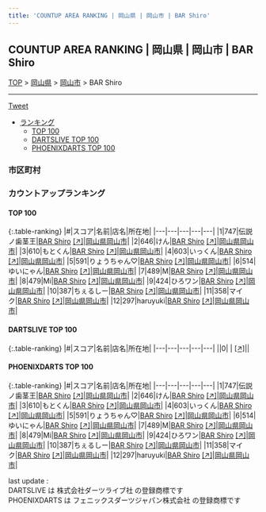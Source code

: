 ```yaml
---
title: 'COUNTUP AREA RANKING | 岡山県 | 岡山市 | BAR Shiro'
---
```

## COUNTUP AREA RANKING | 岡山県 | 岡山市 | BAR Shiro

[TOP](/darts/rank/) > [岡山県](/darts/rank/岡山県/) > [岡山市](/darts/rank/岡山県/岡山市/) > BAR Shiro

___

<a href="https://twitter.com/share?ref_src=twsrc%5Etfw" data-text="COUNTUP AREA RANKING | 岡山県岡山市BAR Shiro" class="twitter-share-button" data-hashtags="DARTSLIVE,PHOENIXDARTS,darts,ダーツ" data-show-count="false">Tweet</a>

* [ランキング](#カウントアップランキング)
    * [TOP 100](#top-100)
    * [DARTSLIVE TOP 100](#dartslive-top-100)
    * [PHOENIXDARTS TOP 100](#phoenixdarts-top-100)

### 市区町村

<ul>

</ul>

### カウントアップランキング

#### TOP 100



{:.table-ranking}
|#|スコア|名前|店名|所在地|
|---|---|---|---|---|
|1|747|<span class="rank-name-pd">伝説ノ歯茎王</span>|<a href="/darts/rank/shops/93979.html">BAR Shiro</a> <a href="https://vs.phoenixdarts.com/jp/shop/shopDetailInfo/s_93979?s_seq=93979">[↗]</a>|<a href="/darts/rank/岡山県/岡山市">岡山県岡山市</a>|
|2|646|<span class="rank-name-pd">けん</span>|<a href="/darts/rank/shops/93979.html">BAR Shiro</a> <a href="https://vs.phoenixdarts.com/jp/shop/shopDetailInfo/s_93979?s_seq=93979">[↗]</a>|<a href="/darts/rank/岡山県/岡山市">岡山県岡山市</a>|
|3|610|<span class="rank-name-pd">もとくん</span>|<a href="/darts/rank/shops/93979.html">BAR Shiro</a> <a href="https://vs.phoenixdarts.com/jp/shop/shopDetailInfo/s_93979?s_seq=93979">[↗]</a>|<a href="/darts/rank/岡山県/岡山市">岡山県岡山市</a>|
|4|603|<span class="rank-name-pd">いっくん</span>|<a href="/darts/rank/shops/93979.html">BAR Shiro</a> <a href="https://vs.phoenixdarts.com/jp/shop/shopDetailInfo/s_93979?s_seq=93979">[↗]</a>|<a href="/darts/rank/岡山県/岡山市">岡山県岡山市</a>|
|5|591|<span class="rank-name-pd">りょうちゃん♡</span>|<a href="/darts/rank/shops/93979.html">BAR Shiro</a> <a href="https://vs.phoenixdarts.com/jp/shop/shopDetailInfo/s_93979?s_seq=93979">[↗]</a>|<a href="/darts/rank/岡山県/岡山市">岡山県岡山市</a>|
|6|514|<span class="rank-name-pd">ゆいにゃん</span>|<a href="/darts/rank/shops/93979.html">BAR Shiro</a> <a href="https://vs.phoenixdarts.com/jp/shop/shopDetailInfo/s_93979?s_seq=93979">[↗]</a>|<a href="/darts/rank/岡山県/岡山市">岡山県岡山市</a>|
|7|489|<span class="rank-name-pd">M</span>|<a href="/darts/rank/shops/93979.html">BAR Shiro</a> <a href="https://vs.phoenixdarts.com/jp/shop/shopDetailInfo/s_93979?s_seq=93979">[↗]</a>|<a href="/darts/rank/岡山県/岡山市">岡山県岡山市</a>|
|8|479|<span class="rank-name-pd">Mi</span>|<a href="/darts/rank/shops/93979.html">BAR Shiro</a> <a href="https://vs.phoenixdarts.com/jp/shop/shopDetailInfo/s_93979?s_seq=93979">[↗]</a>|<a href="/darts/rank/岡山県/岡山市">岡山県岡山市</a>|
|9|424|<span class="rank-name-pd">ひろワン</span>|<a href="/darts/rank/shops/93979.html">BAR Shiro</a> <a href="https://vs.phoenixdarts.com/jp/shop/shopDetailInfo/s_93979?s_seq=93979">[↗]</a>|<a href="/darts/rank/岡山県/岡山市">岡山県岡山市</a>|
|10|387|<span class="rank-name-pd">ちぇるしー</span>|<a href="/darts/rank/shops/93979.html">BAR Shiro</a> <a href="https://vs.phoenixdarts.com/jp/shop/shopDetailInfo/s_93979?s_seq=93979">[↗]</a>|<a href="/darts/rank/岡山県/岡山市">岡山県岡山市</a>|
|11|358|<span class="rank-name-pd">マイク</span>|<a href="/darts/rank/shops/93979.html">BAR Shiro</a> <a href="https://vs.phoenixdarts.com/jp/shop/shopDetailInfo/s_93979?s_seq=93979">[↗]</a>|<a href="/darts/rank/岡山県/岡山市">岡山県岡山市</a>|
|12|297|<span class="rank-name-pd">haruyuki</span>|<a href="/darts/rank/shops/93979.html">BAR Shiro</a> <a href="https://vs.phoenixdarts.com/jp/shop/shopDetailInfo/s_93979?s_seq=93979">[↗]</a>|<a href="/darts/rank/岡山県/岡山市">岡山県岡山市</a>|


#### DARTSLIVE TOP 100



{:.table-ranking}
|#|スコア|名前|店名|所在地|
|---|---|---|---|---|
||0|<span class="rank-name-dl"> </span>|<a href="/darts/rank/shops/.html"></a> <a href="">[↗]</a>|<a href="/darts/rank//"></a>|


#### PHOENIXDARTS TOP 100



{:.table-ranking}
|#|スコア|名前|店名|所在地|
|---|---|---|---|---|
|1|747|<span class="rank-name-pd">伝説ノ歯茎王</span>|<a href="/darts/rank/shops/93979.html">BAR Shiro</a> <a href="https://vs.phoenixdarts.com/jp/shop/shopDetailInfo/s_93979?s_seq=93979">[↗]</a>|<a href="/darts/rank/岡山県/岡山市">岡山県岡山市</a>|
|2|646|<span class="rank-name-pd">けん</span>|<a href="/darts/rank/shops/93979.html">BAR Shiro</a> <a href="https://vs.phoenixdarts.com/jp/shop/shopDetailInfo/s_93979?s_seq=93979">[↗]</a>|<a href="/darts/rank/岡山県/岡山市">岡山県岡山市</a>|
|3|610|<span class="rank-name-pd">もとくん</span>|<a href="/darts/rank/shops/93979.html">BAR Shiro</a> <a href="https://vs.phoenixdarts.com/jp/shop/shopDetailInfo/s_93979?s_seq=93979">[↗]</a>|<a href="/darts/rank/岡山県/岡山市">岡山県岡山市</a>|
|4|603|<span class="rank-name-pd">いっくん</span>|<a href="/darts/rank/shops/93979.html">BAR Shiro</a> <a href="https://vs.phoenixdarts.com/jp/shop/shopDetailInfo/s_93979?s_seq=93979">[↗]</a>|<a href="/darts/rank/岡山県/岡山市">岡山県岡山市</a>|
|5|591|<span class="rank-name-pd">りょうちゃん♡</span>|<a href="/darts/rank/shops/93979.html">BAR Shiro</a> <a href="https://vs.phoenixdarts.com/jp/shop/shopDetailInfo/s_93979?s_seq=93979">[↗]</a>|<a href="/darts/rank/岡山県/岡山市">岡山県岡山市</a>|
|6|514|<span class="rank-name-pd">ゆいにゃん</span>|<a href="/darts/rank/shops/93979.html">BAR Shiro</a> <a href="https://vs.phoenixdarts.com/jp/shop/shopDetailInfo/s_93979?s_seq=93979">[↗]</a>|<a href="/darts/rank/岡山県/岡山市">岡山県岡山市</a>|
|7|489|<span class="rank-name-pd">M</span>|<a href="/darts/rank/shops/93979.html">BAR Shiro</a> <a href="https://vs.phoenixdarts.com/jp/shop/shopDetailInfo/s_93979?s_seq=93979">[↗]</a>|<a href="/darts/rank/岡山県/岡山市">岡山県岡山市</a>|
|8|479|<span class="rank-name-pd">Mi</span>|<a href="/darts/rank/shops/93979.html">BAR Shiro</a> <a href="https://vs.phoenixdarts.com/jp/shop/shopDetailInfo/s_93979?s_seq=93979">[↗]</a>|<a href="/darts/rank/岡山県/岡山市">岡山県岡山市</a>|
|9|424|<span class="rank-name-pd">ひろワン</span>|<a href="/darts/rank/shops/93979.html">BAR Shiro</a> <a href="https://vs.phoenixdarts.com/jp/shop/shopDetailInfo/s_93979?s_seq=93979">[↗]</a>|<a href="/darts/rank/岡山県/岡山市">岡山県岡山市</a>|
|10|387|<span class="rank-name-pd">ちぇるしー</span>|<a href="/darts/rank/shops/93979.html">BAR Shiro</a> <a href="https://vs.phoenixdarts.com/jp/shop/shopDetailInfo/s_93979?s_seq=93979">[↗]</a>|<a href="/darts/rank/岡山県/岡山市">岡山県岡山市</a>|
|11|358|<span class="rank-name-pd">マイク</span>|<a href="/darts/rank/shops/93979.html">BAR Shiro</a> <a href="https://vs.phoenixdarts.com/jp/shop/shopDetailInfo/s_93979?s_seq=93979">[↗]</a>|<a href="/darts/rank/岡山県/岡山市">岡山県岡山市</a>|
|12|297|<span class="rank-name-pd">haruyuki</span>|<a href="/darts/rank/shops/93979.html">BAR Shiro</a> <a href="https://vs.phoenixdarts.com/jp/shop/shopDetailInfo/s_93979?s_seq=93979">[↗]</a>|<a href="/darts/rank/岡山県/岡山市">岡山県岡山市</a>|


<div class="footer border-top border-gray-light mt-5 pt-3 text-right text-gray">
    last update : <span style="font-weight: italic" id="foot_last_modified"></span><br />
    DARTSLIVE は 株式会社ダーツライブ社 の登録商標です<br />
    PHOENIXDARTS は フェニックスダーツジャパン株式会社 の登録商標です<br />
</div>

<script src="https://cdnjs.cloudflare.com/ajax/libs/jquery.tablesorter/2.31.3/js/jquery.tablesorter.min.js" integrity="sha512-qzgd5cYSZcosqpzpn7zF2ZId8f/8CHmFKZ8j7mU4OUXTNRd5g+ZHBPsgKEwoqxCtdQvExE5LprwwPAgoicguNg==" crossorigin="anonymous" referrerpolicy="no-referrer"></script>
<link rel="stylesheet" href="https://cdnjs.cloudflare.com/ajax/libs/jquery.tablesorter/2.31.3/css/theme.default.min.css" integrity="sha512-wghhOJkjQX0Lh3NSWvNKeZ0ZpNn+SPVXX1Qyc9OCaogADktxrBiBdKGDoqVUOyhStvMBmJQ8ZdMHiR3wuEq8+w==" crossorigin="anonymous" referrerpolicy="no-referrer" />
<script>
$(function() {
    $(".table-ranking").tablesorter({sortList:[[0, 0]]});
    $("#foot_last_modified").text(formatDate(new Date(document.lastModified), 'yyyy-MM-dd HH:mm:ss'));
});
</script>

<script async src="https://platform.twitter.com/widgets.js" charset="utf-8"></script>
